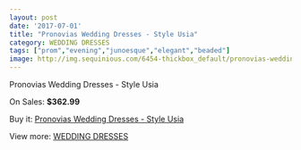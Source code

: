 ```yaml
---
layout: post
date: '2017-07-01'
title: "Pronovias Wedding Dresses - Style Usia"
category: WEDDING DRESSES
tags: ["prom","evening","junoesque","elegant","beaded"]
image: http://img.sequinious.com/6454-thickbox_default/pronovias-wedding-dresses-style-usia.jpg
---
```

Pronovias Wedding Dresses - Style Usia

On Sales: **$362.99**
<a href="https://www.sequinious.com/wedding-dresses/2630-pronovias-wedding-dresses-style-usia.html"><amp-img layout="responsive" width="600" height="600" src="//img.sequinious.com/6454-thickbox_default/pronovias-wedding-dresses-style-usia.jpg" alt="Pronovias Wedding Dresses - Style Usia 0" /></a>

Buy it: [Pronovias Wedding Dresses - Style Usia](https://www.sequinious.com/wedding-dresses/2630-pronovias-wedding-dresses-style-usia.html "Pronovias Wedding Dresses - Style Usia")

View more: [WEDDING DRESSES](https://www.sequinious.com/2-wedding-dresses "WEDDING DRESSES")